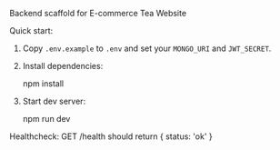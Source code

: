 Backend scaffold for E-commerce Tea Website

Quick start:

1. Copy `.env.example` to `.env` and set your `MONGO_URI` and `JWT_SECRET`.
2. Install dependencies:

   npm install

3. Start dev server:

   npm run dev

Healthcheck: GET /health should return { status: 'ok' }
